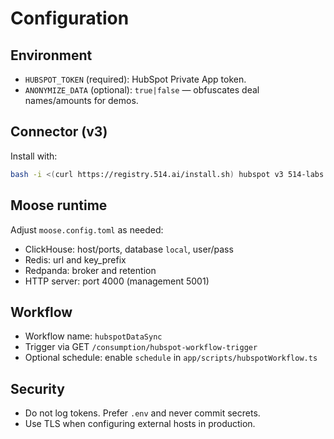 # Configuration

## Environment
- `HUBSPOT_TOKEN` (required): HubSpot Private App token.
- `ANONYMIZE_DATA` (optional): `true|false` — obfuscates deal names/amounts for demos.

## Connector (v3)
Install with:
```bash
bash -i <(curl https://registry.514.ai/install.sh) hubspot v3 514-labs typescript data-api
```

## Moose runtime
Adjust `moose.config.toml` as needed:
- ClickHouse: host/ports, database `local`, user/pass
- Redis: url and key_prefix
- Redpanda: broker and retention
- HTTP server: port 4000 (management 5001)

## Workflow
- Workflow name: `hubspotDataSync`
- Trigger via GET `/consumption/hubspot-workflow-trigger`
- Optional schedule: enable `schedule` in `app/scripts/hubspotWorkflow.ts`

## Security
- Do not log tokens. Prefer `.env` and never commit secrets.
- Use TLS when configuring external hosts in production.
